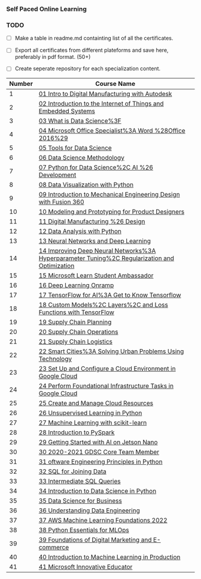 ### Self Paced Online Learning
 
### TODO
- [ ] Make a table in readme.md containting list of all the certificates.
- [ ] Export all certificates from different plateforms and save here, preferably in pdf format. (50+)
- [ ] Create seperate repository for each specialization content.



| Number | Course Name |
|--------|------------|
| 1 | [01 Intro to Digital Manufacturing with Autodesk](/01%20Intro%20to%20Digital%20Manufacturing%20with%20Autodesk.pdf) |
| 2 | [02 Introduction to the Internet of Things and Embedded Systems](/02%20Introduction%20to%20the%20Internet%20of%20Things%20and%20Embedded%20Systems.pdf) |
| 3 | [03 What is Data Science%3F](/03%20What%20is%20Data%20Science%3F.pdf) |
| 4 | [04 Microsoft Office Specialist%3A Word %28Office 2016%29](/04%20Microsoft%20Office%20Specialist%3A%20Word%20%28Office%202016%29.pdf) |
| 5 | [05 Tools for Data Science](/05%20Tools%20for%20Data%20Science.pdf) |
| 6 | [06 Data Science Methodology](/06%20Data%20Science%20Methodology.pdf) |
| 7 | [07 Python for Data Science%2C AI %26 Development](/07%20Python%20for%20Data%20Science%2C%20AI%20%26%20Development.pdf) |
| 8 | [08 Data Visualization with Python](/08%20Data%20Visualization%20with%20Python.pdf) |
| 9 | [09 Introduction to Mechanical Engineering Design with Fusion 360](/09%20Introduction%20to%20Mechanical%20Engineering%20Design%20with%20Fusion%20360.pdf) |
| 10 | [10 Modeling and Prototyping for Product Designers](/10%20Modeling%20and%20Prototyping%20for%20Product%20Designers.pdf) |
| 11 | [11 Digital Manufacturing %26 Design](/11%20Digital%20Manufacturing%20%26%20Design.pdf) |
| 12 | [12 Data Analysis with Python](/12%20Data%20Analysis%20with%20Python.pdf) |
| 13 | [13 Neural Networks and Deep Learning](/13%20Neural%20Networks%20and%20Deep%20Learning.pdf) |
| 14 | [14 Improving Deep Neural Networks%3A Hyperparameter Tuning%2C Regularization and Optimization](/14%20Improving%20Deep%20Neural%20Networks%3A%20Hyperparameter%20Tuning%2C%20Regularization%20and%20Optimization.pdf) |
| 15 | [15 Microsoft Learn Student Ambassador](/15%20Microsoft%20Learn%20Student%20Ambassador.pdf) |
| 16 | [16 Deep Learning Onramp](/16%20Deep%20Learning%20Onramp.pdf) |
| 17 | [17 TensorFlow for AI%3A Get to Know Tensorflow](/17%20TensorFlow%20for%20AI%3A%20Get%20to%20Know%20Tensorflow.pdf) |
| 18 | [18 Custom Models%2C Layers%2C and Loss Functions with TensorFlow](/18%20Custom%20Models%2C%20Layers%2C%20and%20Loss%20Functions%20with%20TensorFlow.pdf) |
| 19 | [19 Supply Chain Planning](/19%20Supply%20Chain%20Planning.pdf) |
| 20 | [20 Supply Chain Operations](/20%20Supply%20Chain%20Operations.pdf) |
| 21 | [21 Supply Chain Logistics](/21%20Supply%20Chain%20Logistics.pdf) |
| 22 | [22 Smart Cities%3A Solving Urban Problems Using Technology](/22%20Smart%20Cities%3A%20Solving%20Urban%20Problems%20Using%20Technology.pdf) |
| 23 | [23 Set Up and Configure a Cloud Environment in Google Cloud](/23%20Set%20Up%20and%20Configure%20a%20Cloud%20Environment%20in%20Google%20Cloud.pdf) |
| 24 | [24 Perform Foundational Infrastructure Tasks in Google Cloud](/24%20Perform%20Foundational%20Infrastructure%20Tasks%20in%20Google%20Cloud.pdf) |
| 25 | [25 Create and Manage Cloud Resources](/25%20Create%20and%20Manage%20Cloud%20Resources.pdf) |
| 26 | [26 Unsupervised Learning in Python](/26%20Unsupervised%20Learning%20in%20Python.pdf) |
| 27 | [27 Machine Learning with scikit-learn](/27%20Machine%20Learning%20with%20scikit-learn.pdf) |
| 28 | [28 Introduction to PySpark](/28%20Introduction%20to%20PySpark.pdf) |
| 29 | [29 Getting Started with AI on Jetson Nano](/29%20Getting%20Started%20with%20AI%20on%20Jetson%20Nano.pdf) |
| 30 | [30 2020-2021 GDSC Core Team Member](/30%202020-2021%20GDSC%20Core%20Team%20Member.pdf) |
| 31 | [31 oftware Engineering Principles in Python](/31%20oftware%20Engineering%20Principles%20in%20Python.pdf) |
| 32 | [32 SQL for Joining Data](/32%20SQL%20for%20Joining%20Data.pdf) |
| 33 | [33 Intermediate SQL Queries](/33%20Intermediate%20SQL%20Queries.pdf) |
| 34 | [34 Introduction to Data Science in Python](/34%20Introduction%20to%20Data%20Science%20in%20Python.pdf) |
| 35 | [35 Data Science for Business](/35%20Data%20Science%20for%20Business.pdf) |
| 36 | [36 Understanding Data Engineering](/36%20Understanding%20Data%20Engineering.pdf) |
| 37 | [37 AWS Machine Learning Foundations 2022](/37%20AWS%20Machine%20Learning%20Foundations%202022.pdf) |
| 38 | [38 Python Essentials for MLOps](/38%20Python%20Essentials%20for%20MLOps.pdf) |
| 39 | [39 Foundations of Digital Marketing and E- commerce](/39%20Foundations%20of%20Digital%20Marketing%20and%20E-%20commerce.pdf) |
| 40 | [40 Introduction to Machine Learning in Production](/40%20Introduction%20to%20Machine%20Learning%20in%20Production.pdf) |
| 41 | [41 Microsoft Innovative Educator](/41%20Microsoft%20Innovative%20Educator.pdf) |